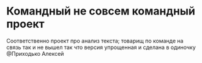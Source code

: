 # Командный не совсем командный проект

Соответственно проект про анализ текста; товарищ по команде на связь так и не вышел так что версия упрощенная и сделана в одиночку
@Приходько Алексей
